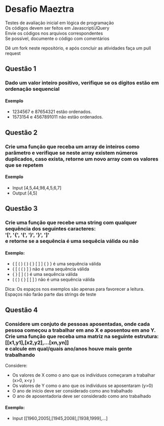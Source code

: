 # Desafio Maeztra
Testes de avaliação inicial em lógica de programação <br>
Os códigos devem ser feitos em Javascript/JQuery<br>
Envie os códigos nos arquivos correspondentes<br>
Se possível, documente o código com comentários

Dê um fork neste repositório, e após concluir as atividades faça um pull request

## Questão 1
### Dado um valor inteiro positivo, verifique se os dígitos estão em ordenação sequencial

#### Exemplo
- 1234567 e 87654321 estão ordenados.
- 1573154 e 4567891011 não estão ordenados.

## Questão 2
### Crie uma função que receba um array de inteiros como parâmetro e verifique se neste array existem números duplicados, caso exista, retorne um novo array com os valores que se repetem 

#### Exemplo
- Input [4,5,44,98,4,5,6,7]
- Output [4,5]

## Questão 3
### Crie uma função que recebe uma string com qualquer sequência dos seguintes caracteres: <br> '[', '{', '(', ')', '}', ']' <br> e retorne se a sequência é uma sequêcia válida ou não 

#### Exemplo:
- { [ ( ) ( ) { } [ ] ] { } } é uma sequência válida
- { [ ( ( ) ] } não é uma sequência válida
- { } [ ] ( ) é uma sequência válida
- ( ( ) { } [ [ ] ) não é uma sequência válida

Dica: Os espaços nos exemplos são apenas para favorecer a leitura. Espaços não farão parte das strings de teste

## Questão 4
### Considere um conjuto de pessoas aposentadas, onde cada pessoa começou a trabalhar em ano X e aposentou em ano Y. Crie uma função que receba uma matriz na seguinte estrutura: <br> [[x1,y1],[x2,y2],...[xn,yn]] <br>e calcule em qual/quais ano/anos houve mais gente trabalhando

Considere:
- Os valores de X como o ano que os indívíduos começaram a trabalhar (x>0, x<y )
- Os valores de Y como o ano que os indívíduos se aposentaram (y>0)
- O ano de início deve ser considerado como ano trabalhado
- O ano de aposentadoria deve ser considerado como ano trabalhado

#### Exemplo:
- Input [[1960,2005],[1945,2008],[1938,1999],...]
